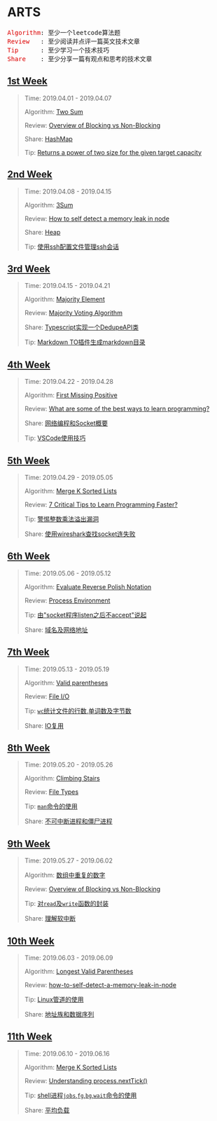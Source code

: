 # ARTS

<pre>
<font color="#dd0000">Algorithm</font>: 至少一个leetcode算法题
<font color="#dd0000">Review   </font>: 至少阅读并点评一篇英文技术文章
<font color="#dd0000">Tip      </font>: 至少学习一个技术技巧
<font color="#dd0000">Share    </font>: 至少分享一篇有观点和思考的技术文章
</pre>

## [1st Week](./docs/1st-week/1st-week.md)

>Time: 2019.04.01 - 2019.04.07
>
>Algorithm: [Two Sum](./docs/1st-week/1st-week.md#algorithm)
>
>Review: [Overview of Blocking vs Non-Blocking](./docs/1st-week/1st-week.md#review)
>
>Share: [HashMap](./docs/1st-week/1st-week.md#share)
>
>Tip: [Returns a power of two size for the given target capacity](./docs/1st-week/1st-week.md#tip)


## [2nd Week](./docs/2nd-week/2nd-week.md)

> Time: 2019.04.08 - 2019.04.15
>
> Algorithm: [3Sum](./docs/2nd-week/2nd-week.md#algorithm)
>  
> Review: [How to self detect a memory leak in node](./docs/2nd-week/2nd-week.md#Review)
> 
> Share: [Heap](./docs/2nd-week/2nd-week.md#Share)
> 
> Tip: [使用ssh配置文件管理ssh会话](./docs/2nd-week/2nd-week.md#Tip)

## [3rd Week](./docs/3rd-week/3rd-week.md)

> Time: 2019.04.15 - 2019.04.21
>
> Algorithm: [Majority Element](./docs/3rd-week/3rd-week.md#algorithm)
>  
> Review: [Majority Voting Algorithm](./docs/3rd-week/3rd-week.md#Review)
> 
> Share: [Typescript实现一个DedupeAPI类](./docs/3rd-week/3rd-week.md#Share)
> 
> Tip: [Markdown TO插件生成markdown目录](./docs/3rd-week/3rd-week.md#Tip)

## [4th Week](./docs/4th-week/4th-week.md)

> Time: 2019.04.22 - 2019.04.28
>
> Algorithm: [First Missing Positive](./docs/4th-week/4th-week.md#algorithm)
>  
> Review: [What are some of the best ways to learn programming?](./docs/4th-week/4th-week.md#review)
> 
> Share: [网络编程和Socket概要](./docs/4th-week/4th-week.md#share)
> 
> Tip: [VSCode使用技巧](./docs/4th-week/4th-week.md#tip)

## [5th Week](./docs/5th-week/5th-week.md)

> Time: 2019.04.29 - 2019.05.05
>
> Algorithm: [Merge K Sorted Lists](./docs/5th-week/5th-week.md#algorithm)
>  
> Review: [7 Critical Tips to Learn Programming Faster?](./docs/5th-week/5th-week.md#review)
> 
> Tip: [警惕整数乘法溢出漏洞](./docs/5th-week/5th-week.md#tip)
> 
> Share: [使用wireshark查找socket连失败](./docs/5th-week/5th-week.md#share)

## [6th Week](./docs/6th-week/6th-week.md)

> Time: 2019.05.06 - 2019.05.12
>
> Algorithm: [Evaluate Reverse Polish Notation](./docs/6th-week/6th-week.md#algorithm)
>  
> Review: [Process  Environment](./docs/6th-week/6th-week.md#review)
> 
> Tip: [由"socket程序listen之后不accept"说起](./docs/6th-week/6th-week.md#tip)
> 
> Share: [域名及网络地址](./docs/6th-week/6th-week.md#share)

## [7th Week](./docs/7th-week/7th-week.md)

> Time: 2019.05.13 - 2019.05.19
>
> Algorithm: [Valid parentheses](./docs/7th-week/7th-week.md#algorithm)
>  
> Review: [File I/O](./docs/7th-week/7th-week.md#review)
> 
> Tip: [`wc`统计文件的行数,单词数及字节数](./docs/7th-week/7th-week.md#tip)
> 
> Share: [IO复用](./docs/7th-week/7th-week.md#share)

## [8th Week](./docs/8th-week/8th-week.md)

> Time: 2019.05.20 - 2019.05.26
>
> Algorithm: [Climbing Stairs](./docs/8th-week/8th-week.md#algorithm)
>  
> Review: [File Types](./docs/8th-week/8th-week.md#review)
> 
> Tip: [`man`命令的使用](./docs/8th-week/8th-week.md#tip)
> 
> Share: [不可中断进程和僵尸进程](./docs/8th-week/8th-week.md#share)

## [9th Week](./docs/9th-week/9th-week.md)

> Time: 2019.05.27 - 2019.06.02
>
> Algorithm: [数组中重复的数字](./docs/9th-week/9th-week.md#algorithm)
>  
> Review: [Overview of Blocking vs Non-Blocking](./docs/9th-week/9th-week.md#review)
> 
> Tip: [对`read`及`write`函数的封装](./docs/9th-week/9th-week.md#tip)
> 
> Share: [理解软中断](./docs/9th-week/9th-week.md#share)

## [10th Week](./docs/10th-week/10th-week.md)

> Time: 2019.06.03 - 2019.06.09
>
> Algorithm: [Longest Valid Parentheses](./docs/10th-week/10th-week.md#algorithm)
>  
> Review: [how-to-self-detect-a-memory-leak-in-node](./docs/10th-week/10th-week.md#review)
> 
> Tip: [Linux管道的使用](./docs/10th-week/10th-week.md#tip)
> 
> Share: [地址族和数据序列](./docs/10th-week/10th-week.md#share)

## [11th Week](./docs/11th-week/11th-week.md)

> Time: 2019.06.10 - 2019.06.16
>
> Algorithm: [Merge K Sorted Lists](./docs/11th-week/11th-week.md#algorithm)
>  
> Review: [Understanding process.nextTick()](./docs/11th-week/11th-week.md#review)
> 
> Tip: [shell进程`jobs`,`fg`,`bg`,`wait`命令的使用](./docs/10th-week/10th-week.md#tip)
> 
> Share: [平均负载](./docs/11th-week/11th-week.md#share)